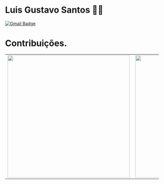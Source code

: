 

<!--
**gustavoluisti/gustavoluisti** is a ✨ _special_ ✨ repository because its `README.md` (this file) appears on your GitHub profile.

Here are some ideas to get you started:

- 🔭 I’m currently working on ...
- 🌱 I’m currently learning ...
- 👯 I’m looking to collaborate on ...
- 🤔 I’m looking for help with ...
- 💬 Ask me about ...
- 📫 How to reach me: ...
- 😄 Pronouns: ...
- ⚡ Fun fact: ...
-->

# Luis Gustavo Santos :man_technologist:

[![Gmail Badge](https://img.shields.io/badge/-spartatecnologia@gmail.com-6633cc?style=flat-square&logo=Gmail&logoColor=white&link=mailto:spartatecnologia@gmail.com)](mailto:spartatecnologia@gmail.com)


# Contribuições.
<center>
<table>
  <tr>
      <td><img width="400px" align="left" src="https://github-readme-stats.vercel.app/api/top-langs/?username=gustavoluisti&hide=html&layout=compact&theme=radical&count_private=true&show_icons=true" /></td>
      <td><img width="400px" align="left" src="https://github-readme-stats.vercel.app/api?username=gustavoluisti&theme=radical&count_private=true&show_icons=true" /></td>
  </tr>    
</table>
</center>

